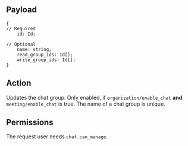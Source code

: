 ## Payload
```
{
// Required
    id: Id;

// Optional
    name: string;
    read_group_ids: Id[];
    write_group_ids: Id[];
}
```

## Action
Updates the chat group. Only enabled, if `organization/enable_chat` **and** `meeting/enable_chat` is true. The name of a chat group is unique.

## Permissions
The request user needs `chat.can_manage`.
